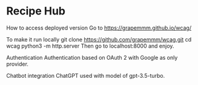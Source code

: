 # Recipe Hub
How to access deployed version
Go to https://grapemmm.github.io/wcag/

To make it run locally
git clone https://github.com/grapemmm/wcag.git
cd wcag
python3 -m http.server
Then go to localhost:8000 and enjoy.

Authentication
Authentication based on OAuth 2 with Google as only provider.

Chatbot integration
ChatGPT used with model of gpt-3.5-turbo.


